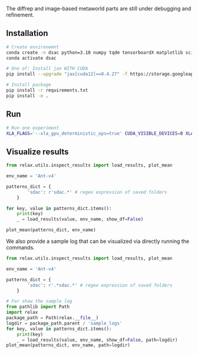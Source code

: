 The diffrep and image-based metaworld parts are still under debugging and refinement.

## Installation

```bash
# Create environemnt
conda create -n dsac python=3.10 numpy tqdm tensorboardX matplotlib scikit-learn black snakeviz ipykernel setproctitle numba
conda activate dsac

# One of: Install jax WITH CUDA 
pip install --upgrade "jax[cuda12]==0.4.27" -f https://storage.googleapis.com/jax-releases/jax_cuda_releases.html

# Install package
pip install -r requirements.txt
pip install -e .
```



## Run
```bash
# Run one experiment
XLA_FLAGS='--xla_gpu_deterministic_ops=true' CUDA_VISIBLE_DEVICES=0 XLA_PYTHON_CLIENT_MEM_FRACTION=.1 python scripts/train_mujoco.py --alg sdac --seed 100
```

## Visualize results
```python
from relax.utils.inspect_results import load_results, plot_mean

env_name = 'Ant-v4'

patterns_dict = {
        'sdac': r'sdac.*' # regex expression of saved folders
    }

for key, value in patterns_dict.items():
    print(key)
    _ = load_results(value, env_name, show_df=False)

plot_mean(patterns_dict, env_name)
```

We also provide a sample log that can be visualized via directly running the commands.

```python 
from relax.utils.inspect_results import load_results, plot_mean

env_name = 'Ant-v4'

patterns_dict = {
        'sdac': r'.*sdac.*' # regex expression of saved folders
    }

# For show the sample log
from pathlib import Path
import relax
package_path = Path(relax.__file__)
logdir = package_path.parent / 'sample_logs'
for key, value in patterns_dict.items():
    print(key)
    _ = load_results(value, env_name, show_df=False, path=logdir)
plot_mean(patterns_dict, env_name, path=logdir)
```



